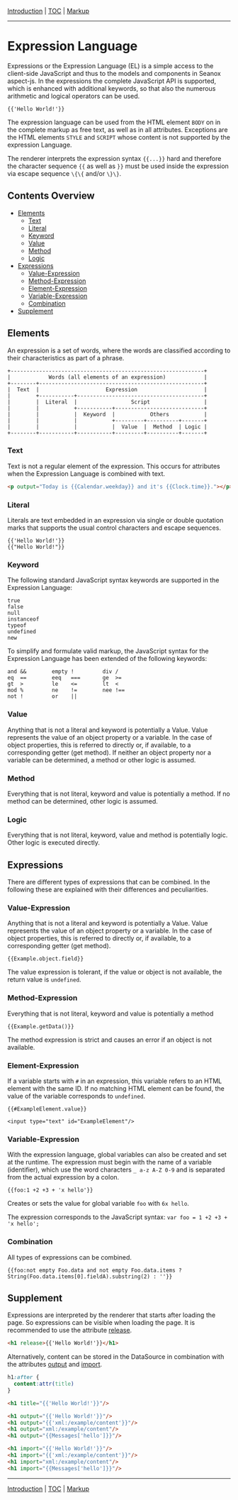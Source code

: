 [Introduction](introduction.md) | [TOC](README.md#expression-language) | [Markup](markup.md)
- - -

# Expression Language

Expressions or the Expression Language (EL) is a simple access to the
client-side JavaScript and thus to the models and components in Seanox
aspect-js. In the expressions the complete JavaScript API is supported, which
is enhanced with additional keywords, so that also the numerous arithmetic and
logical operators can be used.

```
{{'Hello World!'}}
```

The expression language can be used from the HTML element `BODY` on in the
complete markup as free text, as well as in all attributes. Exceptions are the
HTML elements `STYLE` and `SCRIPT` whose content is not supported by the
expression Language.

The renderer interprets the expression syntax `{{...}}` hard and therefore the
character sequence `{{` as well as `}}` must be used inside the expression via
escape sequence `\{\{` and/or `\}\}`.


## Contents Overview

* [Elements](#elements)
  * [Text](#text)
  * [Literal](#literal)
  * [Keyword](#keyword)
  * [Value](#value)
  * [Method](#method)
  * [Logic](#logic)
* [Expressions](#expressions)
  * [Value-Expression](#value-expression)
  * [Method-Expression](#method-expression)
  * [Element-Expression](#element-expression)
  * [Variable-Expression](#variable-expression)
  * [Combination](#combination)
* [Supplement](#supplement)


## Elements

An expression is a set of words, where the words are classified according to
their characteristics as part of a phrase.

```
+-------------------------------------------------------------+
|            Words (all elements of an expression)            |
+--------+----------------------------------------------------+
|  Text  |                     Expression                     |
|        +-----------+----------------------------------------+
|        |  Literal  |                 Script                 |
|        |           +-----------+----------------------------+
|        |           |  Keyword  |           Others           |
|        |           |           +---------+----------+-------+
|        |           |           |  Value  |  Method  | Logic |
+--------+-----------+-----------+---------+----------+-------+
```


### Text

Text is not a regular element of the expression. This occurs for attributes when
the Expression Language is combined with text.

```html
<p output="Today is {{Calendar.weekday}} and it's {{Clock.time}}."></p>
```


### Literal

Literals are text embedded in an expression via single or double quotation marks
that supports the usual control characters and escape sequences.

```
{{'Hello World!'}}
{{"Hello World!"}}
```


### Keyword

The following standard JavaScript syntax keywords are supported in the
Expression Language:

```
true
false
null
instanceof
typeof
undefined
new
```

To simplify and formulate valid markup, the JavaScript syntax for the Expression
Language has been extended of the following keywords:

```
and &&        empty !         div /
eq  ==        eeq   ===       ge  >=
gt  >         le    <=        lt  <
mod %         ne    !=        nee !==
not !         or    ||
```


### Value

Anything that is not a literal and keyword is potentially a Value. Value
represents the value of an object property or a variable. In the case of object
properties, this is referred to directly or, if available, to a corresponding
getter (get method). If neither an object property nor a variable can be
determined, a method or other logic is assumed.


### Method

Everything that is not literal, keyword and value is potentially a method. If no
method can be determined, other logic is assumed.


### Logic

Everything that is not literal, keyword, value and method is potentially logic.
Other logic is executed directly.


## Expressions

There are different types of expressions that can be combined. In the following
these are explained with their differences and peculiarities.


### Value-Expression

Anything that is not a literal and keyword is potentially a Value. Value
represents the value of an object property or a variable. In the case of object
properties, this is referred to directly or, if available, to a corresponding
getter (get method).

```
{{Example.object.field}}
```

The value expression is tolerant, if the value or object is not available, the
return value is `undefined`.


### Method-Expression

Everything that is not literal, keyword and value is potentially a method

```
{{Example.getData()}}
```

The method expression is strict and causes an error if an object is not
available.


### Element-Expression

If a variable starts with `#` in an expression, this variable refers to an HTML
element with the same ID. If no matching HTML element can be found, the value of
the variable corresponds to `undefined`.

```
{{#ExampleElement.value}}

<input type="text" id="ExampleElement"/>
```


### Variable-Expression

With the expression language, global variables can also be created and set at
the runtime. The expression must begin with the name of a variable (identifier),
which use the word characters `_ a-z A-Z 0-9` and is separated from the actual
expression by a colon.

```
{{foo:1 +2 +3 + 'x hello'}}
```

Creates or sets the value for global variable `foo` with `6x hello`.

The expression corresponds to the JavaScript syntax:
    `var foo = 1 +2 +3 + 'x hello';`


### Combination

All types of expressions can be combined.

```
{{foo:not empty Foo.data and not empty Foo.data.items ? String(Foo.data.items[0].fieldA).substring(2) : ''}}
```


## Supplement

Expressions are interpreted by the renderer that starts after loading the page.
So expressions can be visible when loading the page. It is recommended to use
the attribute [release](markup.md#release).

```html
<h1 release>{{'Hello World!'}}</h1>
```

Alternatively, content can be stored in the DataSource in combination with the
attributes [output](markup.md#output) and [import](markup.md#import).

```css
h1:after {
  content:attr(title)
}
```

```html
<h1 title="{{'Hello World!'}}"/>

<h1 output="{{'Hello World!'}}"/>
<h1 output="{{'xml:/example/content'}}"/>
<h1 output="xml:/example/content"/>
<h1 output="{{Messages['hello']}}"/>

<h1 import="{{'Hello World!'}}"/>
<h1 import="{{'xml:/example/content'}}"/>
<h1 import="xml:/example/content"/>
<h1 import="{{Messages['hello']}}"/>
```


- - -

[Introduction](introduction.md) | [TOC](README.md#expression-language) | [Markup](markup.md)
